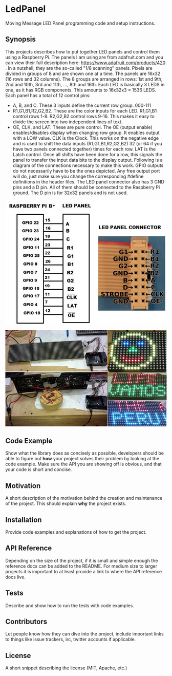 # LedPanel
Moving Message LED Panel programming code and setup instructions.
## Synopsis
This projects describes how to put together LED panels and control them using a Raspberry Pi. The panels I am using are from adafruit.com and you can view their full description here: https://www.adafruit.com/products/420 .
In a nutshell, they are the so-called "1/8 scanning" panels. Pixels are divided in groups of 8 and are shown one at a time. The panels are 16x32 (16 rows and 32 columns). The 8 groups are arranged in rows: 1st and 9th, 2nd and 10th, 3rd and 11th, ..., 8th and 16th.
Each LED is basically 3 LEDS in one, as it has RGB components. This amounts to 16x32x3 = 1536 LEDS.
Each panel has a total of 12 control pins:
* A, B, and C. These 3 inputs define the current row group. 000-111 
* R1,G1,B1,R2,G2,B2. These are the color inputs for each LED. R1,G1,B1 control rows 1-8. R2,G2,B2 control rows 9-16. This makes it easy to divide the screen into two independent lines of text.
* OE, CLK, and LAT. These are pure control. The OE (output enable) enables/disables display when changing row group. It enables output with a LOW value. CLK is the Clock. This works on the negative edge and is used to shift the data inputs (R1,G1,B1,R2,G2,B2) 32 (or 64 if you have two panels connected together) times for each row.
LAT is the Latch control. Once all shifts have been done for a row, this signals the panel to transfer the input data bits to the display output. Following is a diagram of the connections necessary to make this work. GPIO outputs do not necessarily have to be the ones depicted. Any free output port will do, just make sure you change the corresponding #define definitions in the header files. The LED panel connector also has 3 GND pins and a D pin. All of them should be connected to the Raspberry Pi ground. The D pin is for 32x32 panels and is not used.  

![Alt text](images/connections.jpg?raw=true "Connections")

![Alt text](images/connections2.jpg?raw=true "Connections2")

## Code Example

Show what the library does as concisely as possible, developers should be able to figure out **how** your project solves their problem by looking at the code example. Make sure the API you are showing off is obvious, and that your code is short and concise.

## Motivation

A short description of the motivation behind the creation and maintenance of the project. This should explain **why** the project exists.

## Installation

Provide code examples and explanations of how to get the project.

## API Reference

Depending on the size of the project, if it is small and simple enough the reference docs can be added to the README. For medium size to larger projects it is important to at least provide a link to where the API reference docs live.

## Tests

Describe and show how to run the tests with code examples.

## Contributors

Let people know how they can dive into the project, include important links to things like issue trackers, irc, twitter accounts if applicable.

## License

A short snippet describing the license (MIT, Apache, etc.)

